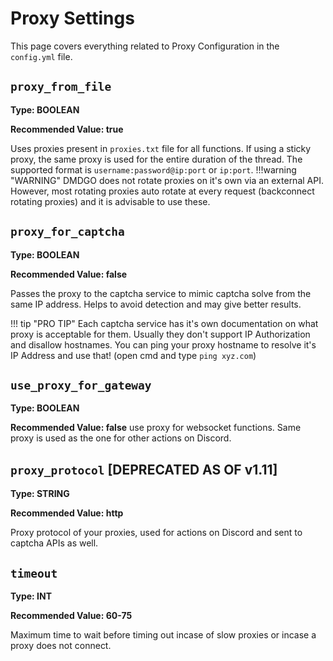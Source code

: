 # Proxy Settings
This page covers everything related to Proxy Configuration in the `config.yml` file.

## `proxy_from_file`
**Type: BOOLEAN**

**Recommended Value: true**

Uses proxies present in `proxies.txt` file for all functions. If using a sticky proxy, the same proxy is used for the entire duration of the thread. The supported format is `username:password@ip:port` or `ip:port`. 
!!!warning "WARNING"
        DMDGO does not rotate proxies on it's own via an external API. However, most rotating proxies auto rotate at every request (backconnect rotating proxies) and it is advisable to use these.


## `proxy_for_captcha`
**Type: BOOLEAN**

**Recommended Value: false**

Passes the proxy to the captcha service to mimic captcha solve from the same IP address. Helps to avoid detection and may give better results.

!!! tip "PRO TIP"
        Each captcha service has it's own documentation on what proxy is acceptable for them. Usually they don't support IP Authorization and disallow hostnames. You can ping your proxy hostname to resolve it's IP Address and use that! (open cmd and type `ping xyz.com`)


## `use_proxy_for_gateway`
**Type: BOOLEAN**

**Recommended Value: false**
use proxy for websocket functions. Same proxy is used as the one for other actions on Discord.

## `proxy_protocol` **[DEPRECATED AS OF v1.11]**
**Type: STRING**

**Recommended Value: http**

Proxy protocol of your proxies, used for actions on Discord and sent to captcha APIs as well.

## `timeout`
**Type: INT**

**Recommended Value: 60-75**

Maximum time to wait before timing out incase of slow proxies or incase a proxy does not connect.
